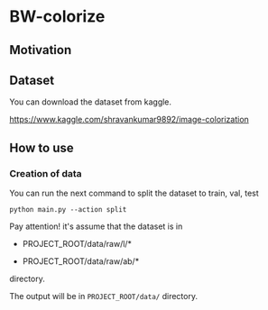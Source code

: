 # BW-colorize

## Motivation

## Dataset
You can download the dataset from kaggle.

https://www.kaggle.com/shravankumar9892/image-colorization

## How to use
### Creation of data
You can run the next command to split the dataset to train, val, test

`python main.py --action split`


Pay attention! it's assume that the dataset is in 

- PROJECT_ROOT/data/raw/l/*

- PROJECT_ROOT/data/raw/ab/* 

directory.

The output will be in `PROJECT_ROOT/data/` directory.


